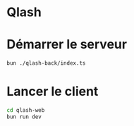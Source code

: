 # Qlash

# Démarrer le serveur

```bash
bun ./qlash-back/index.ts
```

# Lancer le client

```bash
cd qlash-web
bun run dev
```